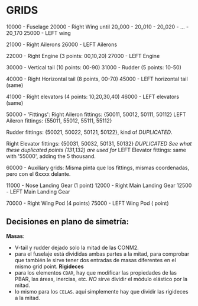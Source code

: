 # GRIDS
10000 - Fuselage
20000 - Right Wing
    until 20_000 - 20_010 - 20_020 - ... - 20_170
25000 - LEFT wing

21000 - Right Ailerons
26000 - LEFT Ailerons

22000 - Right Engine (3 points: 00,10,20)
27000 - LEFT Engine

30000 - Vertical tail (10 points: 00-90)
31000 - Rudder (5 points: 10-50)

40000 - Right Horizontal tail (8 points, 00-70)
45000 - LEFT horizontal tail (same)

41000 - Right elevators (4 points: 10,20,30,40)
46000 - LEFT elevators (same)

50000 - 'Fittings':
Right Aileron fittings: {50011, 50012, 50111, 50112}
LEFT Aileron fittings:  {55011, 55012, 55111, 55112}

Rudder fittings: {50021, 50022, 50121, 50122}, kind of *DUPLICATED*.

Right Elevator fittings: {50031, 50032, 50131, 50132} *DUPLICATED*
*See what these duplicated points (131,132) are used for*
LEFT Elevator fittings: same with '55000', adding the 5 thousand.

60000 - Auxiliary grids:
Misma pinta que los fittings, mismas coordenadas, pero con el 6xxxx delante.

11000 - Nose Landing Gear (1 point)
12000 - Right Main Landing Gear
12500 - LEFT  Main Landing Gear

70000 - Right Wing Pod (4 points)
75000 - LEFT Wing Pod ( point)

## Decisiones en plano de simetría:
**Masas**:
- V-tail y rudder dejado solo la mitad de las CONM2.
- para el fuselaje está divididas ambas partes a la mitad, para comprobar que también le sirve tener dos entradas de masas diferentes en el mismo grid point.
**Rigideces**
- para los elementos `CBAR`, hay que modificar las propiedades de las PBAR, las áreas, inercias, etc. *NO* sirve dividir el módulo elástico por la mitad.
- lo mismo para los `CELAS`. aquí simplemente hay que dividir las rigideces a la mitad.




